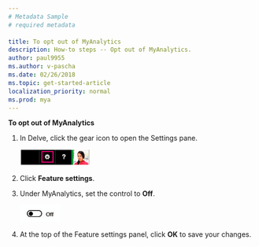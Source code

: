```yaml
---
# Metadata Sample
# required metadata

title: To opt out of MyAnalytics
description: How-to steps -- Opt out of MyAnalytics. 
author: paul9955
ms.author: v-pascha
ms.date: 02/26/2018
ms.topic: get-started-article
localization_priority: normal 
ms.prod: mya
---
```


**To opt out of MyAnalytics**

1. In Delve, click the gear icon to open the Settings pane.

    <img src="../../Images/Gear-icon-Delve.png" alt="Delve settings">
     
2. Click **Feature settings**.
3. Under MyAnalytics, set the control to **Off**.

    <img src="../../Images/Slider-off.png" alt="Slider in off position">
  
4. At the top of the Feature settings panel, click **OK** to save your changes. 